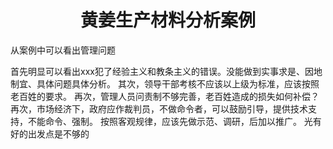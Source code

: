 # <center>黄姜生产材料分析案例</center>
从案例中可以看出管理问题

首先明显可以看出xxx犯了经验主义和教条主义的错误。没能做到实事求是、因地制宜、具体问题具体分析。
其次，领导干部考核不应该以上级为标准，应该按照老百姓的要求。
再次，管理人员问责制不够完善，老百姓造成的损失如何补偿？
再次，市场经济下，政府应作裁判员，不做命令者，可以鼓励引导，提供技术支持，不能命令、强制。
按照客观规律，应该先做示范、调研，后加以推广。
光有好的出发点是不够的
